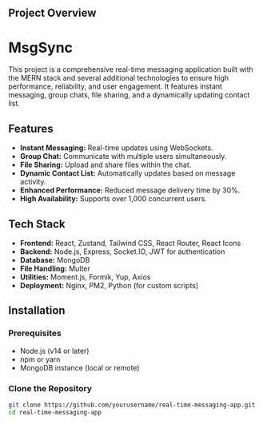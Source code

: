 
## Project Overview

# MsgSync
This project is a comprehensive real-time messaging application built with the MERN stack and several additional technologies to ensure high performance, reliability, and user engagement. It features instant messaging, group chats, file sharing, and a dynamically updating contact list.

## Features

- **Instant Messaging:** Real-time updates using WebSockets.
- **Group Chat:** Communicate with multiple users simultaneously.
- **File Sharing:** Upload and share files within the chat.
- **Dynamic Contact List:** Automatically updates based on message activity.
- **Enhanced Performance:** Reduced message delivery time by 30%.
- **High Availability:** Supports over 1,000 concurrent users.

## Tech Stack

- **Frontend:** React, Zustand, Tailwind CSS, React Router, React Icons
- **Backend:** Node.js, Express, Socket.IO, JWT for authentication
- **Database:** MongoDB
- **File Handling:** Multer
- **Utilities:** Moment.js, Formik, Yup, Axios
- **Deployment:** Nginx, PM2, Python (for custom scripts)

## Installation

### Prerequisites

- Node.js (v14 or later)
- npm or yarn
- MongoDB instance (local or remote)

### Clone the Repository

```bash
git clone https://github.com/yourusername/real-time-messaging-app.git
cd real-time-messaging-app
